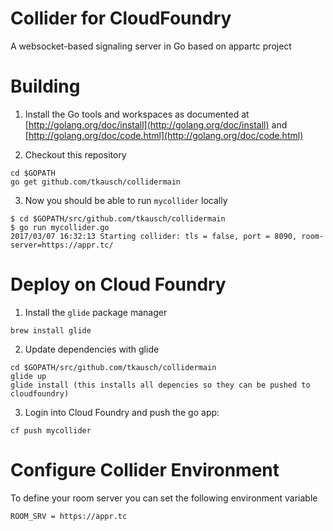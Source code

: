 # Collider for CloudFoundry
A websocket-based signaling server in Go based on appartc project

# Building

1. Install the Go tools and workspaces as documented at [http://golang.org/doc/install](http://golang.org/doc/install) and [http://golang.org/doc/code.html](http://golang.org/doc/code.html) 

2. Checkout this repository
```
cd $GOPATH
go get github.com/tkausch/collidermain
```

3. Now you should be able to run ```mycollider``` locally
```
$ cd $GOPATH/src/github.com/tkausch/collidermain
$ go run mycollider.go 
2017/03/07 16:32:13 Starting collider: tls = false, port = 8090, room-server=https://appr.tc/
```

# Deploy on Cloud Foundry

1. Install the ```glide``` package manager 
```
brew install glide
```  

2. Update dependencies with glide
```
cd $GOPATH/src/github.com/tkausch/collidermain
glide up
glide install (this installs all depencies so they can be pushed to cloudfoundry)
```

3. Login into Cloud Foundry and push the go app:
```
cf push mycollider
```

# Configure Collider Environment

To define your room server you can set the following environment variable 
```
ROOM_SRV = https://appr.tc
```
 
